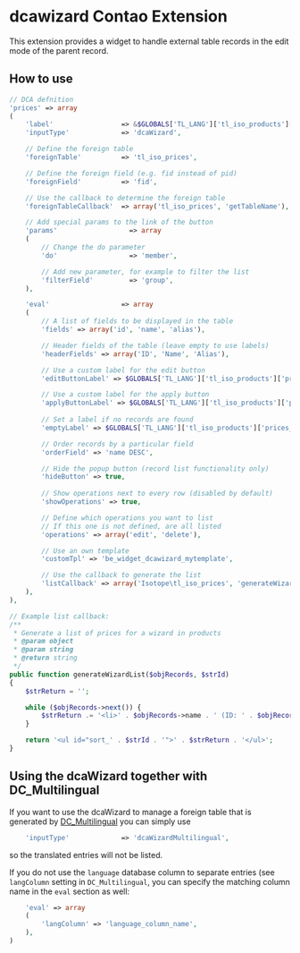 dcawizard Contao Extension
==========================

This extension provides a widget to handle external table records in the edit mode of the parent record.

## How to use

```php
// DCA defnition
'prices' => array
(
    'label'                 => &$GLOBALS['TL_LANG']['tl_iso_products']['prices'],
    'inputType'             => 'dcaWizard',

    // Define the foreign table
    'foreignTable'          => 'tl_iso_prices',

    // Define the foreign field (e.g. fid instead of pid)
    'foreignField'          => 'fid',

    // Use the callback to determine the foreign table
    'foreignTableCallback'  => array('tl_iso_prices', 'getTableName'),

    // Add special params to the link of the button
    'params'                  => array
    (
        // Change the do parameter
        'do'                  => 'member',

        // Add new parameter, for example to filter the list
        'filterField'         => 'group',
    ),

    'eval'                  => array
    (
        // A list of fields to be displayed in the table
        'fields' => array('id', 'name', 'alias'),

        // Header fields of the table (leave empty to use labels)
        'headerFields' => array('ID', 'Name', 'Alias'),

        // Use a custom label for the edit button
        'editButtonLabel' => $GLOBALS['TL_LANG']['tl_iso_products']['prices_edit_button'],

        // Use a custom label for the apply button
        'applyButtonLabel' => $GLOBALS['TL_LANG']['tl_iso_products']['prices_apply_button'],
        
        // Set a label if no records are found
        'emptyLabel' => $GLOBALS['TL_LANG']['tl_iso_products']['prices_empty_label'],

        // Order records by a particular field
        'orderField' => 'name DESC',

        // Hide the popup button (record list functionality only)
        'hideButton' => true,
        
        // Show operations next to every row (disabled by default)
        'showOperations' => true,

        // Define which operations you want to list
        // If this one is not defined, are all listed
        'operations' => array('edit', 'delete'),

        // Use an own template
        'customTpl' => 'be_widget_dcawizard_mytemplate',

        // Use the callback to generate the list
        'listCallback' => array('Isotope\tl_iso_prices', 'generateWizardList'),
    ),
),

// Example list callback:
/**
 * Generate a list of prices for a wizard in products
 * @param object
 * @param string
 * @return string
 */
public function generateWizardList($objRecords, $strId)
{
    $strReturn = '';

    while ($objRecords->next()) {
        $strReturn .= '<li>' . $objRecords->name . ' (ID: ' . $objRecords->id . ')' . '</li>';
    }

    return '<ul id="sort_' . $strId . '">' . $strReturn . '</ul>';
}
```

## Using the dcaWizard together with DC_Multilingual

If you want to use the dcaWizard to manage a foreign table that is generated by [DC_Multilingual](https://github.com/terminal42/contao-DC_Multilingual) you can simply use

```php
    'inputType'             => 'dcaWizardMultilingual',
```

so the translated entries will not be listed.

If you do not use the `language` database column to separate entries (see `langColumn` setting in `DC_Multilingual`, you can specify the matching column name in the `eval` section as well:

```php
    'eval' => array
    (
        'langColumn' => 'language_column_name',
    ),
)
```
